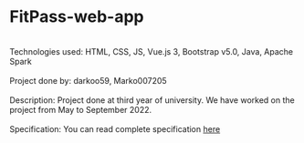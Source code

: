 # FitPass-web-app
 <br>
Technologies used: HTML, CSS, JS, Vue.js 3, Bootstrap v5.0, Java, Apache Spark<br><br>
Project done by: darkoo59, Marko007205<br><br>
Description: Project done at third year of university. We have worked on the project from May to September 2022.<br><br>
Specification: You can read complete specification <a href="https://github.com/darkoo59/FitPass-web-app/blob/dev/Web%20Programiranje%20-%20Projekat%202021-2022%20(1).pdf" target="blank">here</a><br><br>
